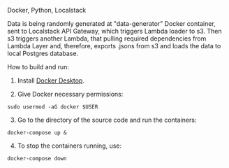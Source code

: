 Docker, Python, Localstack

Data is being randomly generated at "data-generator" Docker container, sent to Localstack API Gateway, which triggers Lambda loader to s3. Then s3 triggers another Lambda, that pulling required dependencies from Lambda Layer and, therefore, exports .jsons from s3 and loads the data to local Postgres database. 


How to build and run: 

1. Install [Docker Desktop](https://docs.docker.com/desktop/).


2. Give Docker necessary permissions:
```
sudo usermod -aG docker $USER
```

3. Go to the directory of the source code and run the containers:

```
docker-compose up &
```

4. To stop the containers running, use:

```
docker-compose down
```
